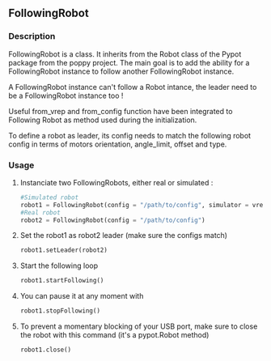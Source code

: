 ## FollowingRobot
### Description
FollowingRobot is a class. It inherits from the Robot class of the Pypot package
from the poppy project. The main goal is to add the ability for a FollowingRobot
instance to follow another FollowingRobot instance.

A FollowingRobot  instance can't follow a Robot intance, the leader need to be a
FollowingRobot instance too !

Useful from_vrep and from_config function have been integrated to Following
Robot as method used during the initialization.

To define a robot as leader, its config needs to match the following robot
config in terms of motors orientation, angle_limit, offset and type.

### Usage
1. Instanciate two FollowingRobots, either real or simulated :

   ```python
   #Simulated robot
   robot1 = FollowingRobot(config = "/path/to/config", simulator = vrep, scene =  "/path/to/scene")
   #Real robot
   robot2 = FollowingRobot(config = "/path/to/config")
   ```

2. Set the robot1 as robot2 leader (make sure the configs match)

   ```python
   robot1.setLeader(robot2)
   ```

3. Start the following loop

   ```python
   robot1.startFollowing()
   ```

4. You can pause it at any moment with

   ```python
   robot1.stopFollowing()
   ```

5. To prevent a momentary blocking of your USB port, make sure to close the
   robot with this command (it's a pypot.Robot method)

   ```python
   robot1.close()
   ```
